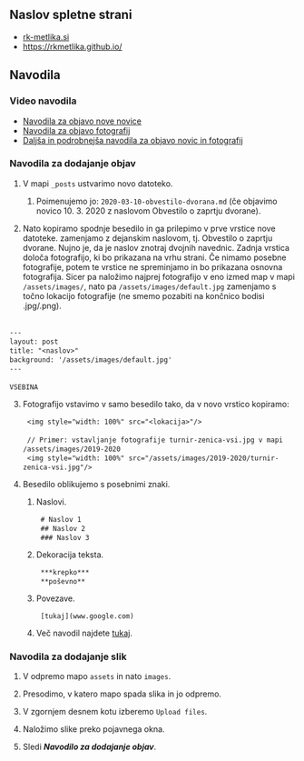 ## Naslov spletne strani 

- [rk-metlika.si](rk-metlika.si)
- [https://rkmetlika.github.io/ ](https://rkmetlika.github.io/ )

## Navodila

### Video navodila

- [Navodila za objavo nove novice](https://youtu.be/c8_C0Judmko)
- [Navodila za objavo fotografij](https://youtu.be/CuidYEcLHrU)
- [Daljša in podrobnejša navodila za objavo novic in fotografij](https://youtu.be/c8_C0Judmko)

### Navodila za dodajanje objav

1. V mapi ```_posts``` ustvarimo novo datoteko.
    1. Poimenujemo jo: ```2020-03-10-obvestilo-dvorana.md``` (če objavimo novico 10. 3. 2020 z naslovom Obvestilo o 
    zaprtju dvorane). 
    
    
2. Nato kopiramo spodnje besedilo in ga prilepimo v prve vrstice nove datoteke. <naslov> zamenjamo z dejanskim naslovom, tj.
Obvestilo o zaprtju dvorane. Nujno je, da je naslov znotraj dvojnih navednic. Zadnja vrstica določa fotografijo, ki bo
prikazana na vrhu strani. Če nimamo posebne fotografije, potem te vrstice ne spreminjamo in bo prikazana osnovna fotografija.
Sicer pa naložimo najprej fotografijo v eno izmed map v mapi ```/assets/images/```, nato pa ```/assets/images/default.jpg```
zamenjamo s točno lokacijo fotografije (ne smemo pozabiti na končnico bodisi .jpg/.png).

```

---
layout: post
title: "<naslov>"
background: '/assets/images/default.jpg'
---

VSEBINA
```

3. Fotografijo vstavimo v samo besedilo tako, da v novo vrstico kopiramo:
    
        <img style="width: 100%" src="<lokacija>"/>

        // Primer: vstavljanje fotografije turnir-zenica-vsi.jpg v mapi /assets/images/2019-2020
        <img style="width: 100%" src="/assets/images/2019-2020/turnir-zenica-vsi.jpg"/>
        
4. Besedilo oblikujemo s posebnimi znaki.

    1. Naslovi.
            
            # Naslov 1
            ## Naslov 2
            ### Naslov 3
            
    2. Dekoracija teksta.
        
            ***krepko***
            **poševno**
            
    3. Povezave.
        
            [tukaj](www.google.com)
            
    4. Več navodil najdete [tukaj](https://github.com/adam-p/markdown-here/wiki/Markdown-Cheatsheet).
    
### Navodila za dodajanje slik

1. V odpremo mapo ```assets``` in nato ```images```.

2. Presodimo, v katero mapo spada slika in jo odpremo.

3. V zgornjem desnem kotu izberemo ```Upload files```.

4. Naložimo slike preko pojavnega okna.

5. Sledi ***Navodilo za dodajanje objav***.
